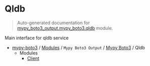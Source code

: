 # Qldb

> Auto-generated documentation for [mypy_boto3_output.mypy_boto3.qldb](https://github.com/vemel/mypy_boto3/blob/master/mypy_boto3_output/mypy_boto3/qldb/__init__.py) module.

Main interface for qldb service

- [mypy-boto3](../../../README.md#mypy_boto3) / [Modules](../../../MODULES.md#mypy-boto3-modules) / `Mypy Boto3 Output` / [Mypy Boto3](../index.md#mypy-boto3) / Qldb
    - Modules
        - [Client](client.md#client)
